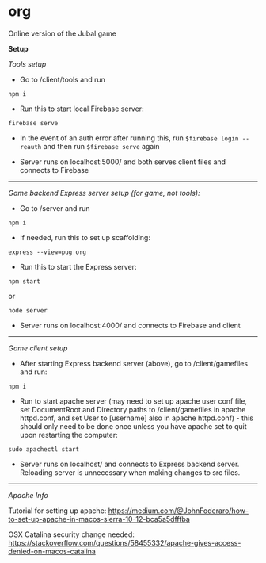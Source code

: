 # org
Online version of the Jubal game

**Setup**

*Tools setup*

- Go to /client/tools and run

```npm i```

- Run this to start local Firebase server:

```firebase serve```

- In the event of an auth error after running this, run `$firebase login --reauth` and then run `$firebase serve` again

- Server runs on localhost:5000/ and both serves client files and connects to Firebase

---

*Game backend Express server setup (for game, not tools):*

- Go to /server and run 

```npm i```

- If needed, run this to set up scaffolding:

```express --view=pug org```

- Run this to start the Express server:

```npm start```

or

```node server```

- Server runs on localhost:4000/ and connects to Firebase and client

---

*Game client setup*

- After starting Express backend server (above), go to /client/gamefiles and run:

```npm i```

- Run to start apache server (may need to set up apache user conf file, set DocumentRoot and Directory paths to /client/gamefiles in apache httpd.conf, 
and set User to [username] also in apache httpd.conf) - this should only need to be done once unless you have apache set to quit upon restarting the computer:

```sudo apachectl start```

- Server runs on localhost/ and connects to Express backend server.  Reloading server is unnecessary when making changes to src files.

---

*Apache Info*

Tutorial for setting up apache: https://medium.com/@JohnFoderaro/how-to-set-up-apache-in-macos-sierra-10-12-bca5a5dfffba

OSX Catalina security change needed: https://stackoverflow.com/questions/58455332/apache-gives-access-denied-on-macos-catalina